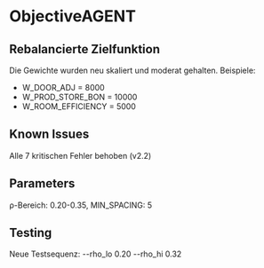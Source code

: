 # ObjectiveAGENT

## Rebalancierte Zielfunktion
Die Gewichte wurden neu skaliert und moderat gehalten.
Beispiele:
- W_DOOR_ADJ = 8000
- W_PROD_STORE_BON = 10000
- W_ROOM_EFFICIENCY = 5000

## Known Issues
Alle 7 kritischen Fehler behoben (v2.2)

## Parameters
ρ-Bereich: 0.20-0.35, MIN_SPACING: 5

## Testing
Neue Testsequenz: --rho_lo 0.20 --rho_hi 0.32
